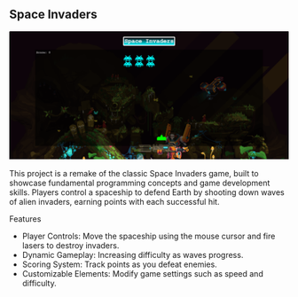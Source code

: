 ## Space Invaders

![Image Alt](https://github.com/Thishara-Herath/Space-Invaders/blob/1ba7faa6b406a0b558fa9f5bf9a185daa96d9260/sp1.png)

This project is a remake of the classic Space Invaders game, built to showcase fundamental programming concepts and game development skills. Players control a spaceship to defend Earth by shooting down waves of alien invaders, earning points with each successful hit.

Features
- Player Controls: Move the spaceship using the mouse cursor and fire lasers to destroy invaders.
- Dynamic Gameplay: Increasing difficulty as waves progress.
- Scoring System: Track points as you defeat enemies.
- Customizable Elements: Modify game settings such as speed and difficulty.


